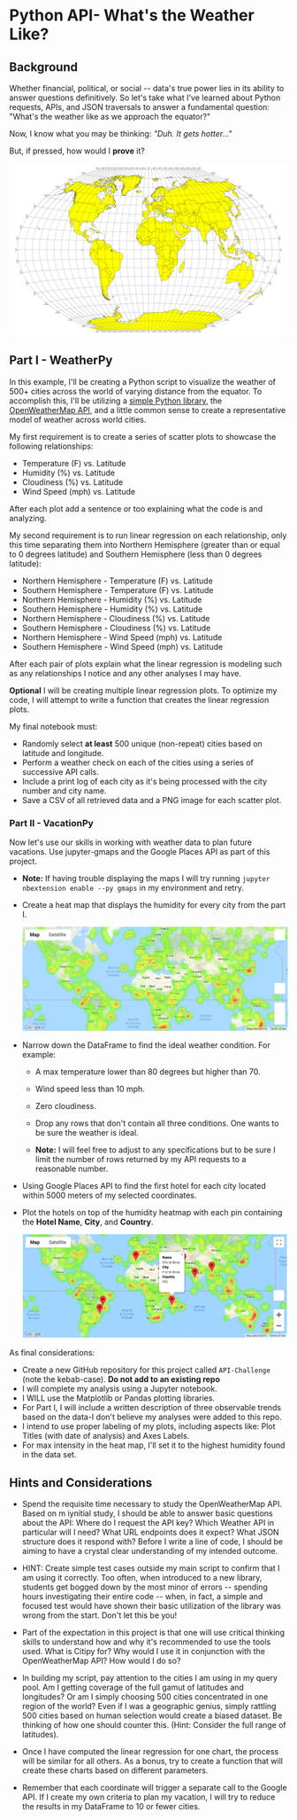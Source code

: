 # Python API- What's the Weather Like?

## Background

Whether financial, political, or social -- data's true power lies in its ability to answer questions definitively. So let's take what I've learned about Python requests, APIs, and JSON traversals to answer a fundamental question: "What's the weather like as we approach the equator?"

Now, I know what you may be thinking: _"Duh. It gets hotter..."_

But, if pressed, how would I **prove** it?

![Equator](Images/equatorsign.png)


## Part I - WeatherPy

In this example, I'll be creating a Python script to visualize the weather of 500+ cities across the world of varying distance from the equator. To accomplish this, I'll be utilizing a [simple Python library](https://pypi.python.org/pypi/citipy), the [OpenWeatherMap API](https://openweathermap.org/api), and a little common sense to create a representative model of weather across world cities.

My first requirement is to create a series of scatter plots to showcase the following relationships:

* Temperature (F) vs. Latitude
* Humidity (%) vs. Latitude
* Cloudiness (%) vs. Latitude
* Wind Speed (mph) vs. Latitude

After each plot add a sentence or too explaining what the code is and analyzing.

My second requirement is to run linear regression on each relationship, only this time separating them into Northern Hemisphere (greater than or equal to 0 degrees latitude) and Southern Hemisphere (less than 0 degrees latitude):

* Northern Hemisphere - Temperature (F) vs. Latitude
* Southern Hemisphere - Temperature (F) vs. Latitude
* Northern Hemisphere - Humidity (%) vs. Latitude
* Southern Hemisphere - Humidity (%) vs. Latitude
* Northern Hemisphere - Cloudiness (%) vs. Latitude
* Southern Hemisphere - Cloudiness (%) vs. Latitude
* Northern Hemisphere - Wind Speed (mph) vs. Latitude
* Southern Hemisphere - Wind Speed (mph) vs. Latitude

After each pair of plots explain what the linear regression is modeling such as any relationships I notice and any other analyses I may have.

**Optional** I will be creating multiple linear regression plots. To optimize my code, I will attempt to write a function that creates the linear regression plots.

My final notebook must:

* Randomly select **at least** 500 unique (non-repeat) cities based on latitude and longitude.
* Perform a weather check on each of the cities using a series of successive API calls.
* Include a print log of each city as it's being processed with the city number and city name.
* Save a CSV of all retrieved data and a PNG image for each scatter plot.

### Part II - VacationPy

Now let's use our skills in working with weather data to plan future vacations. Use jupyter-gmaps and the Google Places API as part of this project.

* **Note:** If having trouble displaying the maps I will try running `jupyter nbextension enable --py gmaps` in my environment and retry.

* Create a heat map that displays the humidity for every city from the part I.

  ![heatmap](Images/heatmap.png)

* Narrow down the DataFrame to find the ideal weather condition. For example:

  * A max temperature lower than 80 degrees but higher than 70.

  * Wind speed less than 10 mph.

  * Zero cloudiness.

  * Drop any rows that don't contain all three conditions. One wants to be sure the weather is ideal.

  * **Note:** I will feel free to adjust to any specifications but to be sure I limit the number of rows returned by my API requests to a reasonable number.

* Using Google Places API to find the first hotel for each city located within 5000 meters of my selected coordinates.

* Plot the hotels on top of the humidity heatmap with each pin containing the **Hotel Name**, **City**, and **Country**.

  ![hotel map](Images/hotel_map.png)

As final considerations:

* Create a new GitHub repository for this project called `API-Challenge` (note the kebab-case). **Do not add to an existing repo**
* I will complete my analysis using a Jupyter notebook.
* I WILL use the Matplotlib or Pandas plotting libraries.
* For Part I, I will include a written description of three observable trends based on the data-I don't believe my analyses were added to this repo.
* I intend to use proper labeling of my plots, including aspects like: Plot Titles (with date of analysis) and Axes Labels.
* For max intensity in the heat map, I'll set it to the highest humidity found in the data set.

## Hints and Considerations

* Spend the requisite time necessary to study the OpenWeatherMap API. Based on m iynitial study, I should be able to answer basic questions about the API: Where do I request the API key? Which Weather API in particular will I need? What URL endpoints does it expect? What JSON structure does it respond with? Before I write a line of code, I should be aiming to have a crystal clear understanding of my intended outcome.

* HINT: Create simple test cases outside my main script to confirm that I am using it correctly. Too often, when introduced to a new library, students get bogged down by the most minor of errors -- spending hours investigating their entire code -- when, in fact, a simple and focused test would have shown their basic utilization of the library was wrong from the start. Don't let this be you!

* Part of the expectation in this project is that one will use critical thinking skills to understand how and why it's recommended to use the tools used. What is Citipy for? Why would I use it in conjunction with the OpenWeatherMap API? How would I do so?

* In building my script, pay attention to the cities I am using in my query pool. Am I getting coverage of the full gamut of latitudes and longitudes? Or am I simply choosing 500 cities concentrated in one region of the world? Even if I was a geographic genius, simply rattling 500 cities based on human selection would create a biased dataset. Be thinking of how one should counter this. (Hint: Consider the full range of latitudes).

* Once I have computed the linear regression for one chart, the process will be similar for all others. As a bonus, try to create a function that will create these charts based on different parameters.

* Remember that each coordinate will trigger a separate call to the Google API. If I create my own criteria to plan my vacation, I will try to reduce the results in my DataFrame to 10 or fewer cities.

